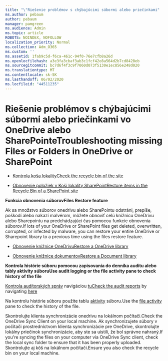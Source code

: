 ```yaml
---
title: "\"Riešenie problémov s chýbajúcimi súbormi alebo priečinkami"
ms.author: pebaum
author: pebaum
manager: pamgreen
ms.audience: Admin
ms.topic: article
ROBOTS: NOINDEX, NOFOLLOW
localization_priority: Normal
ms.collection: Adm_O365
ms.custom: ''
ms.assetid: 1fab9c5d-f6ca-461c-94f0-76e7cfb8a26d
ms.openlocfilehash: a3e3fa3cbaf3ab3c1fcf42e8a564d2b7cd8428eb
ms.sourcegitcommit: bc7d6f4f3c9f7060d073f5130e1ec856e248d020
ms.translationtype: MT
ms.contentlocale: sk-SK
ms.lasthandoff: 06/02/2020
ms.locfileid: "44511235"
---
```

# <a name="troubleshooting-missing-files-or-folders-in-onedrive-or-sharepoint"></a><span data-ttu-id="eebcf-102">Riešenie problémov s chýbajúcimi súbormi alebo priečinkami vo OneDrive alebo SharePointe</span><span class="sxs-lookup"><span data-stu-id="eebcf-102">Troubleshooting missing Files or Folders in OneDrive or SharePoint</span></span>

- [<span data-ttu-id="eebcf-103">Kontrola koša lokality</span><span class="sxs-lookup"><span data-stu-id="eebcf-103">Check the recycle bin of the site</span></span>](https://support.office.com/article/restore-deleted-items-from-the-site-collection-recycle-bin-5fa924ee-16d7-487b-9a0a-021b9062d14b)

- [<span data-ttu-id="eebcf-104">Obnovenie položiek v Koši lokality SharePoint</span><span class="sxs-lookup"><span data-stu-id="eebcf-104">Restore items in the Recycle Bin of a SharePoint site</span></span>](https://support.office.com/article/Restore-deleted-files-or-folders-in-OneDrive-949ada80-0026-4db3-a953-c99083e6a84f)



<span data-ttu-id="eebcf-105">**Funkcia obnovenia súborov**</span><span class="sxs-lookup"><span data-stu-id="eebcf-105">**Files Restore feature**</span></span>

<span data-ttu-id="eebcf-106">Ak sa množstvo súborov onedrivu alebo SharePointu odstráni, prepíše, poškodí alebo nakazí malvérom, môžete obnoviť celú knižnicu OneDrivu alebo Sharepointu na predchádzajúci čas pomocou funkcie obnovenia súborov.</span><span class="sxs-lookup"><span data-stu-id="eebcf-106">If lots of your OneDrive or SharePoint files get deleted, overwritten, corrupted, or infected by malware, you can restore your entire OneDrive or Sharepoint library to a previous time using the files restore feature.</span></span>

- [<span data-ttu-id="eebcf-107">Obnovenie knižnice OneDrivu</span><span class="sxs-lookup"><span data-stu-id="eebcf-107">Restore a OneDrive library</span></span>](https://support.office.com/article/restore-your-onedrive-fa231298-759d-41cf-bcd0-25ac53eb8a15)

- [<span data-ttu-id="eebcf-108">Obnovenie knižnice dokumentov</span><span class="sxs-lookup"><span data-stu-id="eebcf-108">Restore a Document library</span></span>](https://support.office.com/article/restore-a-document-library-317791c3-8bd0-4dfd-8254-3ca90883d39a)

<span data-ttu-id="eebcf-109">**Kontrola histórie súboru pomocou zapisovania do denníka auditu alebo tably aktivity súboru**</span><span class="sxs-lookup"><span data-stu-id="eebcf-109">**Use audit logging or the file activity pane to check history of the file**</span></span>

<span data-ttu-id="eebcf-110">[Kontrola audítorských správ](https://docs.microsoft.com/microsoft-365/compliance/search-the-audit-log-in-security-and-compliance) </a> navigáciou [tu](https://protection.office.com/#/unifiedauditlog)</span><span class="sxs-lookup"><span data-stu-id="eebcf-110">[Check the audit reports](https://docs.microsoft.com/microsoft-365/compliance/search-the-audit-log-in-security-and-compliance)</a> by navigating [here](https://protection.office.com/#/unifiedauditlog)</span></span>

<span data-ttu-id="eebcf-111">Na kontrolu histórie súboru použite tablu [aktivity](https://support.office.com/article/File-activity-in-a-document-library-6105ecda-1dd0-4f6f-9542-102bf5c0ffe0) súboru.</span><span class="sxs-lookup"><span data-stu-id="eebcf-111">Use the [file activity](https://support.office.com/article/File-activity-in-a-document-library-6105ecda-1dd0-4f6f-9542-102bf5c0ffe0) pane to check the history of the file.</span></span>

<span data-ttu-id="eebcf-112">Skontrolujte klienta synchronizácie onedrivu na lokálnom počítači.</span><span class="sxs-lookup"><span data-stu-id="eebcf-112">Check the OneDrive Sync Client on your local machine.</span></span>  <span data-ttu-id="eebcf-113">Ak synchronizujete súbory v počítači prostredníctvom klienta synchronizácie pre OneDrive, skontrolujte lokálny priečinok synchronizácie, aby ste sa uistili, že bol správne nahraný.</span><span class="sxs-lookup"><span data-stu-id="eebcf-113">If you're syncing the files on your computer via OneDrive Sync client, check the local sync folder to ensure that it has been properly uploaded.</span></span> <span data-ttu-id="eebcf-114">Skontrolujte aj kôš na lokálnom počítači.</span><span class="sxs-lookup"><span data-stu-id="eebcf-114">Ensure you also check the recycle bin on your local machine.</span></span>



